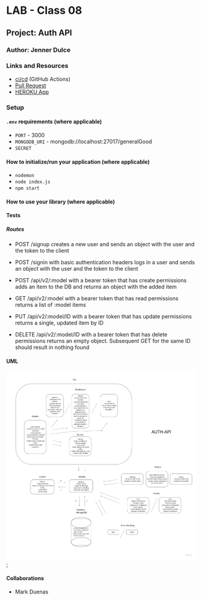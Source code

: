# LAB - Class 08

## Project: Auth API

### Author: Jenner Dulce

### Links and Resources

- [ci/cd](https://github.com/jennerdulce/bearer-auth/actions) (GitHub Actions)
- [Pull Request](https://github.com/jennerdulce/bearer-auth/pull/2)
- [HEROKU App](https://jennerdulce-bearer-auth.herokuapp.com/)

### Setup

#### `.env` requirements (where applicable)

- `PORT` - 3000
- `MONGODB_URI` - mongodb://localhost:27017/generalGood
- `SECRET`

#### How to initialize/run your application (where applicable)

- `nodemon`
- `node index.js`
- `npm start`

#### How to use your library (where applicable)

#### Tests

##### Routes

- POST /signup creates a new user and sends an object with the user and the token to the client
- POST /signin with basic authentication headers logs in a user and sends an object with the user and the token to the client

- POST /api/v2/:model with a bearer token that has create permissions adds an item to the DB and returns an object with the added item
- GET /api/v2/:model with a bearer token that has read permissions returns a list of :model items

- PUT /api/v2/:model/ID with a bearer token that has update permissions returns a single, updated item by ID

- DELETE /api/v2/:model/ID with a bearer token that has delete permissions returns an empty object. Subsequent GET for the same ID should result in nothing found

#### UML

![UML Example](./UML.jpg);

#### Collaborations

- Mark Duenas
